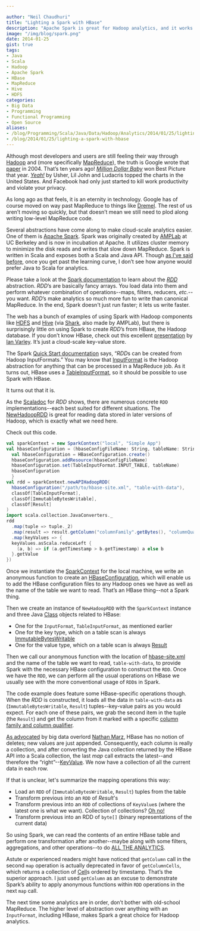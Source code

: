 ```yaml
---

author: "Neil Chaudhuri"
title: "Lighting a Spark with HBase"
description: "Apache Spark is great for Hadoop analytics, and it works just fine with HBase."
image: "/img/blog/spark.png"
date: 2014-01-25
gist: true
tags:
- Java
- Scala
- Hadoop
- Apache Spark
- HBase
- MapReduce
- Hive
- HDFS
categories: 
- Big Data
- Programming
- Functional Programming
- Open Source
aliases:
- /blog/Programming/Scala/Java/Data/Hadoop/Analytics/2014/01/25/lighting-a-spark-with-hbase
- /blog/2014/01/25/lighting-a-spark-with-hbase
---
```


Although most developers and users are still feeling their way through [Hadoop](http://hadoop.apache.org/) and (more
specifically [MapReduce](https://hadoop.apache.org/docs/r1.2.1/mapred_tutorial.html)), the truth is Google wrote
that [paper](http://static.googleusercontent.com/media/research.google.com/en/us/archive/mapreduce-osdi04.pdf) in 2004.
That’s ten years ago! *[Million Dollar Baby](http://www.imdb.com/title/tt0405159/)* won Best Picture that year.
*[Yeah!](http://www.youtube.com/watch?v=eSPhCS-15eE)* by Usher, Lil John and Ludacris topped the charts in the United
States. And Facebook had only just started to kill work productivity and violate
your privacy.

As long ago as that feels, it is an eternity in technology. Google has of course moved on way past MapReduce to things
like [Dremel](http://static.googleusercontent.com/media/research.google.com/en/us/pubs/archive/36632.pdf). The rest of
us aren’t moving so quickly, but that doesn’t mean we still need to plod along writing low-level MapReduce code.


Several abstractions have come along to make cloud-scale analytics easier. One of them is
[Apache Spark](http://spark.incubator.apache.org/). Spark was originally created by [AMPLab](https://amplab.cs.berkeley.edu/)
at UC Berkeley and is now in incubation at Apache. It utilizes cluster memory to minimize the disk reads and writes that
slow down MapReduce. Spark is written in Scala and exposes both a Scala and Java
API. Though [as I’ve said before](/blog/java-is-dysfunctional-with-big-data),
once you get past the learning curve, I don’t see how anyone would prefer Java to Scala for analytics.

Please take a look at the [Spark documentation](http://spark.incubator.apache.org/docs/latest/scala-programming-guide.html)
to learn about the [*RDD*](http://spark.incubator.apache.org/docs/latest/api/core/index.html#org.apache.spark.RDD.RDD)
abstraction. *RDD*’s are basically fancy arrays. You load data into them and perform whatever combination of
operations--maps, filters, reducers, *etc.*-- you want. *RDD*’s make analytics so much more fun to write than canonical
MapReduce. In the end, Spark doesn't just run faster; it lets us write faster.

The web has a bunch of examples of using Spark with Hadoop components like
[HDFS](http://hadoop.apache.org/docs/stable1/hdfs_design.html) and [Hive](https://cwiki.apache.org/confluence/display/Hive/GettingStarted)
(via [Shark](https://github.com/amplab/shark/wiki), also made by AMPLab), but there is surprisingly little on using
Spark to create *RDD*’s from HBase, the Hadoop database. If you don’t know HBase, check out this excellent
[presentation](http://www.slideshare.net/cloudera/5-h-base-schemahbasecon2012) by
[Ian Varley](https://twitter.com/thefutureian). It’s just a cloud-scale key-value store.

The Spark [Quick Start documentation](http://spark.incubator.apache.org/docs/latest/quick-start.html) says, “*RDD*s can
be created from Hadoop InputFormats.” You may know that
[InputFormat](http://hadoop.apache.org/docs/current/api/org/apache/hadoop/mapred/InputFormat.html) is the Hadoop
abstraction for anything that can be processed in a MapReduce job. As it turns out, HBase uses a
[TableInputFormat](http://hbase.apache.org/apidocs/org/apache/hadoop/hbase/mapreduce/TableInputFormat.html), so it
should be possible to use Spark with HBase.

It turns out that it is.

As the [Scaladoc](http://spark.incubator.apache.org/docs/latest/api/core/index.html#org.apache.spark.RDD.RDD) for *RDD*
shows, there are numerous concrete `RDD` implementations--each best suited for different situations. The
[NewHadoopRDD](http://spark.incubator.apache.org/docs/latest/api/core/index.html#org.apache.spark.RDD.NewHadoopRDD)
is great for reading data stored in later versions of Hadoop, which is exactly what we need here.

Check out this code.

~~~scala
val sparkContext = new SparkContext("local", "Simple App")
val hbaseConfiguration = (hbaseConfigFileName: String, tableName: String) => {
  val hbaseConfiguration = HBaseConfiguration.create()
  hbaseConfiguration.addResource(hbaseConfigFileName)
  hbaseConfiguration.set(TableInputFormat.INPUT_TABLE, tableName)
  hbaseConfiguration
  }
val rdd = sparkContext.newAPIHadoopRDD(
  hbaseConfiguration("/path/to/hbase-site.xml", "table-with-data"),
  classOf[TableInputFormat],
  classOf[ImmutableBytesWritable],
  classOf[Result]
)
import scala.collection.JavaConverters._
rdd
  .map(tuple => tuple._2)
  .map(result => result.getColumn("columnFamily".getBytes(), "columnQualifier".getBytes()))
  .map(keyValues => {
  keyValues.asScala.reduceLeft {
    (a, b) => if (a.getTimestamp > b.getTimestamp) a else b
  }.getValue
})
~~~

Once we instantiate the [SparkContext](http://spark.incubator.apache.org/docs/latest/api/core/index.html#org.apache.spark.SparkContext)
for the local machine, we write an anonymous function to create an
[HBaseConfiguration](http://hbase.apache.org/apidocs/org/apache/hadoop/hbase/HBaseConfiguration.html), which will enable
us to add the HBase configuration files to any Hadoop ones we have as well as the name of the table
we want to read. That’s an HBase thing--not a Spark thing.

Then we create an instance of `NewHadoopRDD` with the `SparkContext` instance and three Java
[Class](http://docs.oracle.com/javase/7/docs/api/java/lang/Class.html) objects related to HBase:

* One for the `InputFormat`, `TableInputFormat`, as mentioned earlier
* One for the key type, which on a table scan is always [ImmutableBytesWritable](http://hbase.apache.org/apidocs/org/apache/hadoop/hbase/io/ImmutableBytesWritable.html)
* One for the value type, which on a table scan is always [Result](http://hbase.apache.org/apidocs/org/apache/hadoop/hbase/client/Result.html)

Then we call our anonymous function with the location of [hbase-site.xml](http://hbase.apache.org/book/config.files.html)
and the name of the table we want to read, `table-with-data`,
to provide Spark with the necessary HBase configuration to construct the `RDD`. Once we have the `RDD`, we can perform all
the usual operations on HBase we usually see with the more conventional usage of `RDD`s in Spark.

The code example does feature some HBase-specific operations though. When the *RDD* is constructed, it loads all the
data in `table-with-data` as (`ImmutableBytesWritable`, `Result`) tuples--key-value pairs as you would expect. For each
one of these pairs, we grab the second item in the tuple (the `Result`) and
get the column
from it marked with a specific [column family and column qualifier](http://hbase.apache.org/book/columnfamily.html).

[As advocated](http://tek-tips.nethawk.net/new-paradigm-and-thinking-required-for-massively-distributed-and-complex-systems/)
by big data overlord [Nathan Marz](https://twitter.com/nathanmarz), HBase has no notion of deletes; new values are just
appended. Consequently, each column is really a collection, and after converting the Java collection returned by the HBase API
into a Scala collection, the last *map* call extracts the latest--and therefore
the “right”--[KeyValue](http://hbase.apache.org/apidocs/org/apache/hadoop/hbase/KeyValue.html). We now have a collection
of all the current data in each row.

If that is unclear, let's summarize the mapping operations this way:

* Load an `RDD` of (`ImmutableBytesWritable`, `Result`) tuples from the table
* Transform previous into an `RDD` of *Result*'s
* Transform previous into an `RDD` of collections of `KeyValue`s (where the latest one is what we want). Collection of collections? [Oh no!](http://www.youtube.com/watch?v=Xpc0s9FsA1Q)
* Transform previous into an RDD of `byte[]` (binary representations of the current data)

So using Spark, we can read the contents of an entire HBase table and perform one transformation after another--maybe
along with some filters, aggregations, and other operations--to do [ALL THE ANALYTICS](http://www.tjkelly.com/wp/wp-content/uploads/hyperbole-clean-all-the-things.jpg).

Astute or experienced readers might have noticed that `getColumn` call in the second `map` operation is actually
deprecated in favor of `getColumnCells`,
which returns a collection of [Cell](http://hbase.apache.org/apidocs/org/apache/hadoop/hbase/Cell.html)s ordered by
timestamp. That’s the superior approach. I just used `getColumn` as an excuse to demonstrate Spark’s ability to apply
anonymous functions within `RDD` operations in the next `map` call.

The next time some analytics are in order, don’t bother with old-school MapReduce. The higher level of abstraction over anything with an
`InputFormat`, including HBase, makes Spark a great choice for Hadoop analytics.